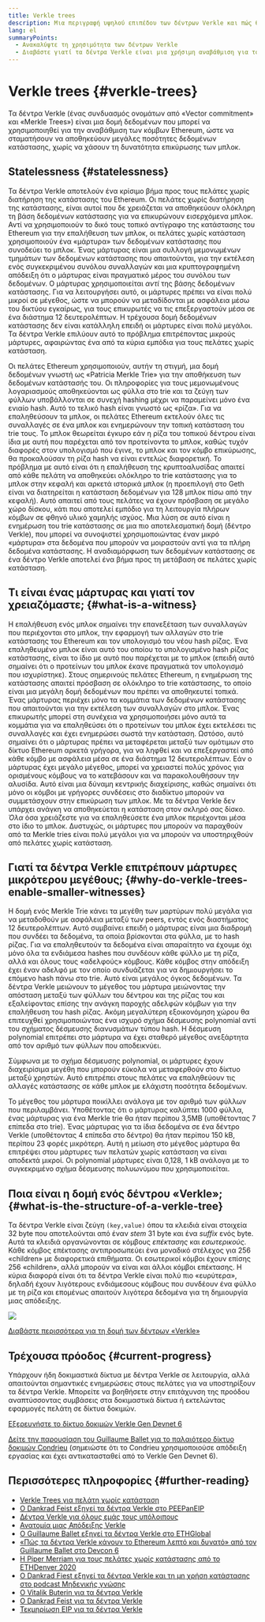 ```yaml
---
title: Verkle trees
description: Μια περιγραφή υψηλού επιπέδου των δέντρων Verkle και πώς θα χρησιμοποιηθούν για την αναβάθμιση του Ethereum
lang: el
summaryPoints:
  - Ανακαλύψτε τη χρησιμότητα των δέντρων Verkle
  - Διαβάστε γιατί τα δέντρα Verkle είναι μια χρήσιμη αναβάθμιση για το Ethereum
---
```


# Verkle trees {#verkle-trees}

Τα δέντρα Verkle (ένας συνδυασμός ονομάτων από «Vector commitment» και «Merkle Trees») είναι μια δομή δεδομένων που μπορεί να χρησιμοποιηθεί για την αναβάθμιση των κόμβων Ethereum, ώστε να σταματήσουν να αποθηκεύουν μεγάλες ποσότητες δεδομένων κατάστασης, χωρίς να χάσουν τη δυνατότητα επικύρωσης των μπλοκ.

## Statelessness {#statelessness}

Τα δέντρα Verkle αποτελούν ένα κρίσιμο βήμα προς τους πελάτες χωρίς διατήρηση της κατάστασης του Ethereum. Οι πελάτες χωρίς διατήρηση της κατάστασης, είναι αυτοί που δε χρειάζεται να αποθηκεύουν ολόκληρη τη βάση δεδομένων κατάστασης για να επικυρώνουν εισερχόμενα μπλοκ. Αντί να χρησιμοποιούν το δικό τους τοπικό αντίγραφο της κατάστασης του Ethereum για την επαλήθευση των μπλοκ, οι πελάτες χωρίς κατάσταση χρησιμοποιούν ένα «μάρτυρα» των δεδομένων κατάστασης που συνοδεύει το μπλοκ. Ένας μάρτυρας είναι μια συλλογή μεμονωμένων τμημάτων των δεδομένων κατάστασης που απαιτούνται, για την εκτέλεση ενός συγκεκριμένου συνόλου συναλλαγών και μια κρυπτογραφημένη απόδειξη ότι ο μάρτυρας είναι πραγματικό μέρος του συνόλου των δεδομένων. Ο μάρτυρας χρησιμοποιείται _αντί_ της βάσης δεδομένων κατάστασης. Για να λειτουργήσει αυτό, οι μάρτυρες πρέπει να είναι πολύ μικροί σε μέγεθος, ώστε να μπορούν να μεταδίδονται με ασφάλεια μέσω του δικτύου εγκαίρως, για τους επικυρωτές να τις επεξεργαστούν μέσα σε ένα διάστημα 12 δευτερολέπτων. Η τρέχουσα δομή δεδομένων κατάστασης δεν είναι κατάλληλη επειδή οι μάρτυρες είναι πολύ μεγάλοι. Τα δέντρα Verkle επιλύουν αυτό το πρόβλημα επιτρέποντας μικρούς μάρτυρες, αφαιρώντας ένα από τα κύρια εμπόδια για τους πελάτες χωρίς κατάσταση.

<ExpandableCard title="Γιατί θέλουμε πελάτες χωρίς κατάσταση;" eventCategory="/roadmap/verkle-trees" eventName="clicked why do we want stateless clients?">

Οι πελάτες Ethereum χρησιμοποιούν, αυτήν τη στιγμή, μια δομή δεδομένων γνωστή ως «Patricia Merkle Trie» για την αποθήκευση των δεδομένων κατάστασής του. Οι πληροφορίες για τους μεμονωμένους λογαριασμούς αποθηκεύονται ως φύλλα στο trie και τα ζεύγη των φύλλων υποβάλλονται σε συνεχή hashing μέχρι να παραμείνει μόνο ένα ενιαίο hash. Αυτό το τελικό hash είναι γνωστό ως «ρίζα». Για να επαληθεύσουν τα μπλοκ, οι πελάτες Ethereum εκτελούν όλες τις συναλλαγές σε ένα μπλοκ και ενημερώνουν την τοπική κατάσταση του trie τους. Το μπλοκ θεωρείται έγκυρο εάν η ρίζα του τοπικού δέντρου είναι ίδια με αυτή που παρέχεται από τον προτείνοντα το μπλοκ, καθώς τυχόν διαφορές στον υπολογισμό που έγινε, το μπλοκ και τον κόμβο επικύρωσης, θα προκαλούσαν τη ρίζα hash να είναι εντελώς διαφορετική. Το πρόβλημα με αυτό είναι ότι η επαλήθευση της κρυπτοαλυσίδας απαιτεί από κάθε πελάτη να αποθηκεύει ολόκληρο το trie κατάστασης για το μπλοκ στην κεφαλή και αρκετά ιστορικά μπλοκ (η προεπιλογή στο Geth είναι να διατηρείται η κατάσταση δεδομένων για 128 μπλοκ πίσω από την κεφαλή). Αυτό απαιτεί από τους πελάτες να έχουν πρόσβαση σε μεγάλο χώρο δίσκου, κάτι που αποτελεί εμπόδιο για τη λειτουργία πλήρων κόμβων σε φθηνό υλικό χαμηλής ισχύος. Μια λύση σε αυτό είναι η ενημέρωση του trie κατάστασης σε μια πιο αποτελεσματική δομή (δέντρο Verkle), που μπορεί να συνοψιστεί χρησιμοποιώντας έναν μικρό «μάρτυρα» στα δεδομένα που μπορούν να μοιραστούν αντί για τα πλήρη δεδομένα κατάστασης. Η αναδιαμόρφωση των δεδομένων κατάστασης σε ένα δέντρο Verkle αποτελεί ένα βήμα προς τη μετάβαση σε πελάτες χωρίς κατάσταση.

</ExpandableCard>

## Τι είναι ένας μάρτυρας και γιατί τον χρειαζόμαστε; {#what-is-a-witness}

Η επαλήθευση ενός μπλοκ σημαίνει την επανεξέταση των συναλλαγών που περιέχονται στο μπλοκ, την εφαρμογή των αλλαγών στο trie κατάστασης του Ethereum και τον υπολογισμό του νέου hash ρίζας. Ένα επαληθευμένο μπλοκ είναι αυτό του οποίου το υπολογισμένο hash ρίζας κατάστασης, είναι το ίδιο με αυτό που παρέχεται με το μπλοκ (επειδή αυτό σημαίνει ότι ο προτείνων του μπλοκ έκανε πραγματικά τον υπολογισμό που ισχυρίστηκε). Στους σημερινούς πελάτες Ethereum, η ενημέρωση της κατάστασης απαιτεί πρόσβαση σε ολόκληρο το trie κατάστασης, το οποίο είναι μια μεγάλη δομή δεδομένων που πρέπει να αποθηκευτεί τοπικά. Ένας μάρτυρας περιέχει μόνο τα κομμάτια των δεδομένων κατάστασης που απαιτούνται για την εκτέλεση των συναλλαγών στο μπλοκ. Ένας επικυρωτής μπορεί στη συνέχεια να χρησιμοποιήσει μόνο αυτά τα κομμάτια για να επαληθεύσει ότι ο προτείνων του μπλοκ έχει εκτελέσει τις συναλλαγές και έχει ενημερώσει σωστά την κατάσταση. Ωστόσο, αυτό σημαίνει ότι ο μάρτυρας πρέπει να μεταφέρεται μεταξύ των ομότιμων στο δίκτυο Ethereum αρκετά γρήγορα, για να ληφθεί και να επεξεργαστεί από κάθε κόμβο με ασφάλεια μέσα σε ένα διάστημα 12 δευτερολέπτων. Εάν ο μάρτυρας έχει μεγάλο μέγεθος, μπορεί να χρειαστεί πολύς χρόνος για ορισμένους κόμβους να το κατεβάσουν και να παρακολουθήσουν την αλυσίδα. Αυτό είναι μια δύναμη κεντρικής διαχείρισης, καθώς σημαίνει ότι μόνο οι κόμβοι με γρήγορες συνδέσεις στο διαδίκτυο μπορούν να συμμετάσχουν στην επικύρωση των μπλοκ. Με τα δέντρα Verkle δεν υπάρχει ανάγκη να αποθηκεύεται η κατάσταση στον σκληρό σας δίσκο. _Όλα_ όσα χρειάζεστε για να επαληθεύσετε ένα μπλοκ περιέχονται μέσα στο ίδιο το μπλοκ. Δυστυχώς, οι μάρτυρες που μπορούν να παραχθούν από τα Merkle tries είναι πολύ μεγάλοι για να μπορούν να υποστηριχθούν από πελάτες χωρίς κατάσταση.

## Γιατί τα δέντρα Verkle επιτρέπουν μάρτυρες μικρότερου μεγέθους; {#why-do-verkle-trees-enable-smaller-witnesses}

Η δομή ενός Merkle Trie κάνει τα μεγέθη των μαρτύρων πολύ μεγάλα για να μεταδοθούν με ασφάλεια μεταξύ των peers, εντός ενός διαστήματος 12 δευτερολέπτων. Αυτό συμβαίνει επειδή ο μάρτυρας είναι μια διαδρομή που συνδέει τα δεδομένα, τα οποία βρίσκονται στα φύλλα, με το hash ρίζας. Για να επαληθευτούν τα δεδομένα είναι απαραίτητο να έχουμε όχι μόνο όλα τα ενδιάμεσα hashes που συνδέουν κάθε φύλλο με τη ρίζα, αλλά και όλους τους «αδελφούς» κόμβους. Κάθε κόμβος στην απόδειξη έχει έναν αδελφό με τον οποίο συνδυάζεται για να δημιουργήσει το επόμενο hash πάνω στο trie. Αυτό είναι μεγάλος όγκος δεδομένων. Τα δέντρα Verkle μειώνουν το μέγεθος του μάρτυρα μειώνοντας την απόσταση μεταξύ των φύλλων του δέντρου και της ρίζας του και εξαλείφοντας επίσης την ανάγκη παροχής αδελφών κόμβων για την επαλήθευση του hash ρίζας. Ακόμη μεγαλύτερη εξοικονόμηση χώρου θα επιτευχθεί χρησιμοποιώντας ένα ισχυρό σχήμα δέσμευσης polynomial αντί του σχήματος δέσμευσης διανυσμάτων τύπου hash. Η δέσμευση polynomial επιτρέπει στο μάρτυρα να έχει σταθερό μέγεθος ανεξάρτητα από τον αριθμό των φύλλων που αποδεικνύει.

Σύμφωνα με το σχήμα δέσμευσης polynomial, οι μάρτυρες έχουν διαχειρίσιμα μεγέθη που μπορούν εύκολα να μεταφερθούν στο δίκτυο μεταξύ χρηστών. Αυτό επιτρέπει στους πελάτες να επαληθεύουν τις αλλαγές κατάστασης σε κάθε μπλοκ με ελάχιστη ποσότητα δεδομένων.

<ExpandableCard title="Πόσο ακριβώς μπορούν τα δέντρα Verkle να μειώσουν το μέγεθος του μάρτυρα;" eventCategory="/roadmap/verkle-trees" eventName="clicked exactly how much can Verkle trees reduce witness size?">

Το μέγεθος του μάρτυρα ποικίλλει ανάλογα με τον αριθμό των φύλλων που περιλαμβάνει. Υποθέτοντας ότι ο μάρτυρας καλύπτει 1000 φύλλα, ένας μάρτυρας για ένα Merkle trie θα ήταν περίπου 3,5MB (υποθέτοντας 7 επίπεδα στο trie). Ένας μάρτυρας για τα ίδια δεδομένα σε ένα δέντρο Verkle (υποθέτοντας 4 επίπεδα στο δέντρο) θα ήταν περίπου 150 kB, περίπου 23 φορές μικρότερη. Αυτή η μείωση στο μέγεθος μάρτυρα θα επιτρέψει στου μάρτυρες των πελατών χωρίς κατάσταση να είναι αποδεκτά μικροί. Οι polynomial μάρτυρες είναι 0,128, 1 kB ανάλογα με το συγκεκριμένο σχήμα δέσμευσης πολυωνύμου που χρησιμοποιείται.

</ExpandableCard>

## Ποια είναι η δομή ενός δέντρου «Verkle»; {#what-is-the-structure-of-a-verkle-tree}

Τα δέντρα Verkle είναι ζεύγη `(key,value)` όπου τα κλειδιά είναι στοιχεία 32 byte που αποτελούνται από έναν _stem_ 31 byte και ένα _suffix_ ενός byte. Αυτά τα κλειδιά οργανώνονται σε κόμβους _επέκτασης_ και _εσωτερικούς_. Κάθε κόμβος επέκτασης αντιπροσωπεύει ένα μοναδικό στέλεχος για 256 «children» με διαφορετικά επιθήματα. Οι εσωτερικοί κόμβοι έχουν επίσης 256 «children», αλλά μπορούν να είναι και άλλοι κόμβοι επέκτασης. Η κύρια διαφορά είναι ότι τα δέντρα Verkle είναι πολύ πιο «ευρύτερα», δηλαδή έχουν λιγότερους ενδιάμεσους κόμβους που συνδέουν ένα φύλλο με τη ρίζα και επομένως απαιτούν λιγότερα δεδομένα για τη δημιουργία μιας απόδειξης.

![](./verkle.png)

[Διαβάστε περισσότερα για τη δομή των δέντρων «Verkle»](https://blog.ethereum.org/2021/12/02/verkle-tree-structure)

## Τρέχουσα πρόοδος {#current-progress}

Υπάρχουν ήδη δοκιμαστικά δίκτυα με δέντρα Verkle σε λειτουργία, αλλά απαιτούνται σημαντικές ενημερώσεις στους πελάτες για να υποστηρίξουν τα δέντρα Verkle. Μπορείτε να βοηθήσετε στην επιτάχυνση της προόδου αναπτύσσοντας συμβάσεις στα δοκιμαστικά δίκτυα ή εκτελώντας εφαρμογές πελάτη σε δίκτυα δοκιμών.

[Εξερευνήστε το δίκτυο δοκιμών Verkle Gen Devnet 6](https://verkle-gen-devnet-6.ethpandaops.io/)

[Δείτε την παρουσίαση του Guillaume Ballet για το παλαιότερο δίκτυο δοκιμών Condrieu](https://www.youtube.com/watch?v=cPLHFBeC0Vg) (σημειώστε ότι το Condrieu χρησιμοποιούσε απόδειξη εργασίας και έχει αντικατασταθεί από το Verkle Gen Devnet 6).

## Περισσότερες πληροφορίες {#further-reading}

- [Verkle Trees για πελάτη χωρίς κατάσταση](https://verkle.info/)
- [Ο Dankrad Feist εξηγεί τα δέντρα Verkle στο PEEPanEIP](https://www.youtube.com/watch?v=RGJOQHzg3UQ)
- [Δέντρα Verkle για όλους εμάς τους υπόλοιπους](https://research.2077.xyz/verkle-trees)
- [Ανατομία μιας Απόδειξης Verkle](https://ihagopian.com/posts/anatomy-of-a-verkle-proof)
- [Ο Guillaume Ballet εξηγεί τα δέντρα Verkle στο ETHGlobal](https://www.youtube.com/watch?v=f7bEtX3Z57o)
- [«Πώς τα δέντρα Verkle κάνουν το Ethereum λεπτό και δυνατό» από τον Guillaume Ballet στο Devcon 6](https://www.youtube.com/watch?v=Q7rStTKwuYs)
- [Η Piper Merriam για τους πελάτες χωρίς κατάστασης από το ETHDenver 2020](https://www.youtube.com/watch?v=0yiZJNciIJ4)
- [Ο Dankrad Fiest εξηγεί τα δέντρα Verkle και τη μη χρήση κατάστασης στο podcast Μηδενικής γνώσης](https://zeroknowledge.fm/episode-202-stateless-ethereum-verkle-tries-with-dankrad-feist/)
- [Ο Vitalik Buterin για τα δέντρα Verkle](https://vitalik.eth.limo/general/2021/06/18/verkle.html)
- [Ο Dankrad Feist για τα δέντρα Verkle](https://dankradfeist.de/ethereum/2021/06/18/verkle-trie-for-eth1.html)
- [Τεκμηρίωση EIP για τα δέντρα Verkle](https://notes.ethereum.org/@vbuterin/verkle_tree_eip#Illustration)

